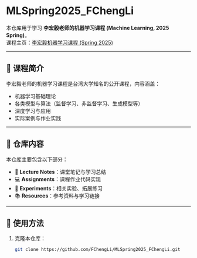 # MLSpring2025_FChengLi

本仓库用于学习 **李宏毅老师的机器学习课程 (Machine Learning, 2025 Spring)**。  
课程主页：[李宏毅机器学习课程 (Spring 2025)](https://speech.ee.ntu.edu.tw/~hylee/ml/2025-spring.php)

---

## 📌 课程简介
李宏毅老师的机器学习课程是台湾大学知名的公开课程，内容涵盖：
- 机器学习基础理论
- 各类模型与算法（监督学习、非监督学习、生成模型等）
- 深度学习与应用
- 实际案例与作业实践

---

## 📂 仓库内容
本仓库主要包含以下部分：
- 📜 **Lecture Notes**：课堂笔记与学习总结  
- 💻 **Assignments**：课程作业代码实现  
- 🧪 **Experiments**：相关实验、拓展练习  
- 📚 **Resources**：参考资料与学习链接  

---

## 🚀 使用方法
1. 克隆本仓库：
   ```bash
   git clone https://github.com/FChengLi/MLSpring2025_FChengLi.git
